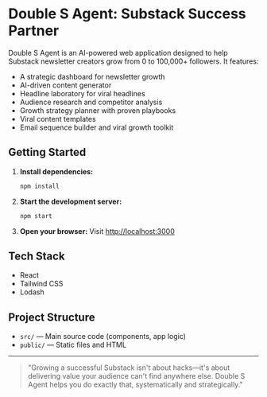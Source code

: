 # Double S Agent: Substack Success Partner

Double S Agent is an AI-powered web application designed to help Substack newsletter creators grow from 0 to 100,000+ followers. It features:
- A strategic dashboard for newsletter growth
- AI-driven content generator
- Headline laboratory for viral headlines
- Audience research and competitor analysis
- Growth strategy planner with proven playbooks
- Viral content templates
- Email sequence builder and viral growth toolkit

## Getting Started

1. **Install dependencies:**
   ```bash
   npm install
   ```
2. **Start the development server:**
   ```bash
   npm start
   ```
3. **Open your browser:**
   Visit [http://localhost:3000](http://localhost:3000)

## Tech Stack
- React
- Tailwind CSS
- Lodash

## Project Structure
- `src/` — Main source code (components, app logic)
- `public/` — Static files and HTML

---

> "Growing a successful Substack isn't about hacks—it's about delivering value your audience can't find anywhere else. Double S Agent helps you do exactly that, systematically and strategically."
